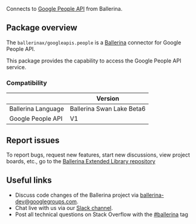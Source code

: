 Connects to [Google People API](https://developers.google.com/people/api/rest) from Ballerina.

## Package overview
The `ballerinax/googleapis.people` is a [Ballerina](https://ballerina.io/) connector for Google People API.

This package provides the capability to access the Google People API service.

### Compatibility
|                     | Version                   |
|---------------------|---------------------------|
| Ballerina Language  | Ballerina Swan Lake Beta6 |
| Google People API   | V1                        |

## Report issues
To report bugs, request new features, start new discussions, view project boards, etc., go to the [Ballerina Extended Library repository](https://github.com/ballerina-platform/ballerina-extended-library)

## Useful links
- Discuss code changes of the Ballerina project via [ballerina-dev@googlegroups.com](mailto:ballerina-dev@googlegroups.com).
- Chat live with us via our [Slack channel](https://ballerina.io/community/slack/).
- Post all technical questions on Stack Overflow with the [#ballerina](https://stackoverflow.com/questions/tagged/ballerina) tag
